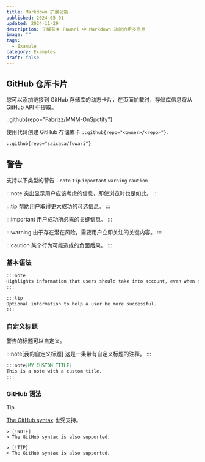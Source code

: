 ```yaml
---
title: Markdown 扩展功能
published: 2024-05-01
updated: 2024-11-29
description: 了解有关 Fuwari 中 Markdown 功能的更多信息
image: ""
tags:
  - Example
category: Examples
draft: false
---
```


## GitHub 仓库卡片
您可以添加链接到 GitHub 存储库的动态卡片，在页面加载时，存储库信息将从 GitHub API 中提取。

::github{repo="Fabrizz/MMM-OnSpotify"}

使用代码创建 GitHub 存储库卡 `::github{repo="<owner>/<repo>"}`.

```markdown
::github{repo="saicaca/fuwari"}
```

## 警告

支持以下类型的警告：`note` `tip` `important` `warning` `caution`

:::note
突出显示用户应该考虑的信息，即使浏览时也是如此。
:::

:::tip
帮助用户取得更大成功的可选信息。
:::

:::important
用户成功所必需的关键信息。
:::

:::warning
由于存在潜在风险，需要用户立即关注的关键内容。
:::

:::caution
某个行为可能造成的负面后果。
:::

### 基本语法

```markdown
:::note
Highlights information that users should take into account, even when skimming.
:::

:::tip
Optional information to help a user be more successful.
:::
```

### 自定义标题

警告的标题可以自定义。

:::note[我的自定义标题]
这是一条带有自定义标题的注释。
:::

```markdown
:::note[MY CUSTOM TITLE]
This is a note with a custom title.
:::
```

### GitHub 语法

> [!TIP]
> [The GitHub syntax](https://github.com/orgs/community/discussions/16925) 也受支持。

```
> [!NOTE]
> The GitHub syntax is also supported.

> [!TIP]
> The GitHub syntax is also supported.
```